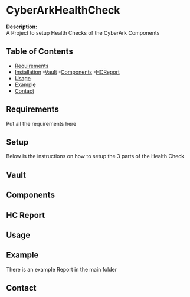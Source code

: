 # CyberArkHealthCheck


**Description:**  
A Project to setup Health Checks of the CyberArk Components

## Table of Contents
- [Requirements](#Requirements)
- [Installation](#installation)
    -[Vault](#Vault)
    -[Components](#Components)
    -[HCReport](#HCReport)
- [Usage](#usage)
- [Example](#Example)
- [Contact](#contact)

## Requirements
Put all the requirements here
## Setup
Below is the instructions on how to setup the 3 parts of the Health Check
## Vault

## Components

## HC Report

## Usage

## Example
There is an example Report in the main folder 

## Contact


